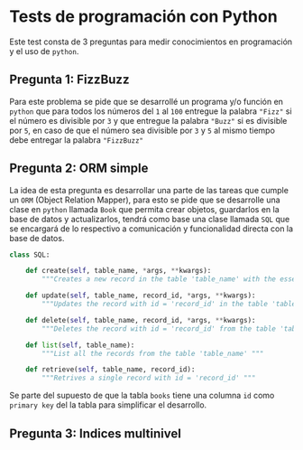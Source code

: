 # Tests de programación con Python

Este test consta de 3 preguntas para medir conocimientos en programación y el uso de `python`.

## Pregunta 1: FizzBuzz

Para este problema se pide que se desarrollé un programa y/o función en `python` que para todos los números del `1` al `100` entregue la palabra `"Fizz"` si el número es divisible por `3` y que entregue la palabra `"Buzz"` si es divisible por `5`, en caso de que el número sea divisible por `3` y `5` al mismo tiempo debe entregar la palabra `"FizzBuzz"`

## Pregunta 2: ORM simple

La idea de esta pregunta es desarrollar una parte de las tareas que cumple un `ORM` (Object Relation Mapper), para esto se pide que se desarrolle una clase en `python` llamada `Book` que permita crear objetos, guardarlos en la base de datos y actualizarlos, tendrá como base una clase llamada `SQL` que se encargará de lo respectivo a comunicación y funcionalidad directa con la base de datos.

```python
class SQL:

    def create(self, table_name, *args, **kwargs):
        """Creates a new record in the table 'table_name' with the essential arguments in args and kwargs"""

    def update(self, table_name, record_id, *args, **kwargs):
        """Updates the record with id = 'record_id' in the table 'table_name' with the new args and kwargs """

    def delete(self, table_name, record_id, *args, **kwargs):
        """Deletes the record with id = 'record_id' from the table 'table_name'"""

    def list(self, table_name):
        """List all the records from the table 'table_name' """

    def retrieve(self, table_name, record_id):
        """Retrives a single record with id = 'record_id' """

```

Se parte del supuesto de que la tabla `books` tiene una columna `id` como `primary key` del la tabla para simplificar el desarrollo.


## Pregunta 3: Indices multinivel
